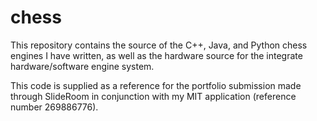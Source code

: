 # chess
This repository contains the source of the C++, Java, and Python chess engines I have written, as well as the hardware source for the integrate hardware/software engine system.

This code is supplied as a reference for the portfolio submission made through SlideRoom in conjunction with my MIT application (reference number 269886776). 

